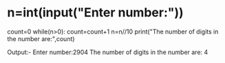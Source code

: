 # n=int(input("Enter number:"))
count=0
while(n>0):
    count=count+1
    n=n//10
print("The number of digits in the number are:",count)

Output:-
Enter number:2904
The number of digits in the number are: 4
